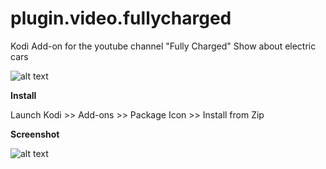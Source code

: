 # plugin.video.fullycharged
Kodi Add-on for the youtube channel "Fully Charged" Show about electric cars

![alt text](https://raw.githubusercontent.com/zag2me/plugin.video.fullycharged/master/icon.png)

**Install**

Launch Kodi >> Add-ons >> Package Icon >> Install from Zip

**Screenshot**

![alt text](https://raw.githubusercontent.com/zag2me/plugin.video.fullycharged/master/resources/screenshot-01.jpg)
